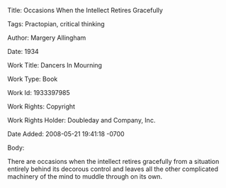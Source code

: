 Title:  Occasions When the Intellect Retires Gracefully

Tags:   Practopian, critical thinking

Author: Margery Allingham

Date:   1934

Work Title: Dancers In Mourning

Work Type: Book

Work Id: 1933397985

Work Rights: Copyright

Work Rights Holder: Doubleday and Company, Inc.

Date Added: 2008-05-21 19:41:18 -0700

Body: 

There are occasions when the intellect retires gracefully from a situation entirely behind its decorous control and leaves all the other complicated machinery of the mind to muddle through on its own.

